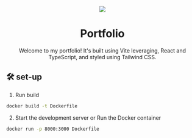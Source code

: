 <p align="center">
  <img src="https://user-images.githubusercontent.com/77827345/178848513-39ac4576-26d4-4b7a-84e6-000376741941.PNG"/>
</p>
<h1 align="center">
  Portfolio
</h1>
<p align="center">
  Welcome to my portfolio! It's built using Vite leveraging, React and TypeScript, and styled using Tailwind CSS.
</p>


## 🛠 set-up

1. Run build
  ```sh
  docker build -t Dockerfile
  ```

2. Start the development server or Run the Docker container
  ```sh
  docker run -p 8000:3000 Dockerfile
  ```
